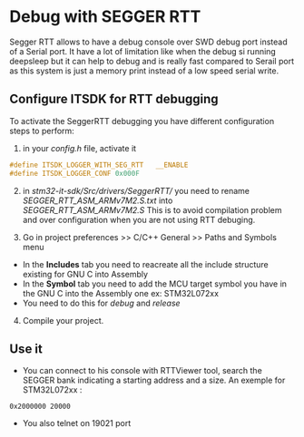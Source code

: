 # Debug with SEGGER RTT
Segger RTT allows to have a debug console over SWD debug port instead of a Serial port. It have a lot of limitation like when the debug si running deepsleep but it can help to debug and is really fast compared to Serail port as this system is just a memory print instead of a low speed serial write.

## Configure ITSDK for RTT debugging
To activate the SeggerRTT debugging you have different configuration steps to perform:
1. in your *config.h* file, activate it
```C
#define ITSDK_LOGGER_WITH_SEG_RTT	__ENABLE								// enable SEGGER RTT trace driver for DEBUG interface
#define ITSDK_LOGGER_CONF 0x000F											// The leading F is corresponding to Segger RTT interface
```
2. in _stm32-it-sdk/Src/drivers/SeggerRTT/_ you need to rename _SEGGER_RTT_ASM_ARMv7M2.S.txt_ into _SEGGER_RTT_ASM_ARMv7M2.S_ This is to avoid compilation problem and over configuration when you are not using RTT debuging.

3. Go in project preferences >> C/C++ General >> Paths and Symbols menu
- In the **Includes** tab you need to reacreate all the include structure existing for GNU C into Assembly
- In the **Symbol** tab you need to add the MCU target symbol you have in the GNU C into the Assembly one ex: STM32L072xx
- You need to do this for _debug_ and _release_

4. Compile your project.

## Use it
* You can connect to his console with RTTViewer tool, search the SEGGER bank indicating a starting address and a size. An exemple for STM32L072xx : 
```
0x2000000 20000 
```
* You also telnet on 19021 port